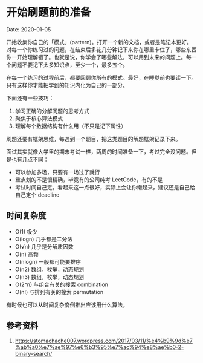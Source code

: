 # 开始刷题前的准备

Date: 2020-01-05

开始收集你自己的「模式」(pattern)。打开一个新的文档，或者是笔记本更好。对每一个你练习过的问题，在结束后多花几分钟记下来你在哪里卡住了，哪些东西你一开始理解错了。也就是说，你学会了哪些解法，可以用到未来的问题上。每一个问题不要记下太多知识点，至少一个，最多五个。

在每一个练习的过程前后，都要回顾你所有的模式。最好，在睡觉前也要读一下。只有这样你才能把学到的知识内化为自己的一部分。

下面还有一些技巧：

1. 学习正确的分解问题的思考方式
2. 聚焦于核心算法模式
3. 理解每个数据结构有什么用（不只是记下属性）

刷题还要有框架思维，每遇到一个题目，把这类题目的解题框架记录下来。

面试其实就像大学里的期末考试一样，两周的时间准备一下，考过完全没问题。但是也有几点不同：

- 可以参加多场，只要有一场过了就行
- 重点划的不是很精确，毕竟有的公司纯考 LeetCode，有的不是
- 考试时间自己定。看起来这一点很好，实际上会让你懒起来，建议还是自己给自己定个 deadline

## 时间复杂度

- O(1) 极少
- O(logn) 几乎都是二分法
- O(√n) 几乎是分解质因数
- O(n) 高频
- O(nlogn) 一般都可能要排序
- O(n2) 数组，枚举，动态规划
- O(n3) 数组，枚举，动态规划
- O(2^n) 与组合有关的搜索 combination
- O(n!) 与排列有关的搜索 permutation

有时候也可以从时间复杂度倒推出应该用什么算法。

## 参考资料

1. https://stomachache007.wordpress.com/2017/03/11/%e4%b9%9d%e7%ab%a0%e7%ae%97%e6%b3%95%e7%ac%94%e8%ae%b0-2-binary-search/